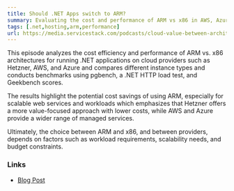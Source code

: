 ```yaml
---
title: Should .NET Apps switch to ARM?
summary: Evaluating the cost and performance of ARM vs x86 in AWS, Azure, and Hetzner
tags: [.net,hosting,arm,performance]
url: https://media.servicestack.com/podcasts/cloud-value-between-architectures.mp3   
---
```


This episode analyzes the cost efficiency and performance of ARM vs. x86 architectures for 
running .NET applications on cloud providers such as Hetzner, AWS, and Azure and compares 
different instance types and conducts benchmarks using pgbench, a .NET HTTP load test, 
and Geekbench scores. 

The results highlight the potential cost savings of using ARM, especially for scalable 
web services and workloads which emphasizes that Hetzner offers a more value-focused 
approach with lower costs, while AWS and Azure provide a wider range of managed services. 

Ultimately, the choice between ARM and x86, and between providers, depends on factors 
such as workload requirements, scalability needs, and budget constraints.

### Links

- [Blog Post](/posts/cloud-value-between-architectures)
